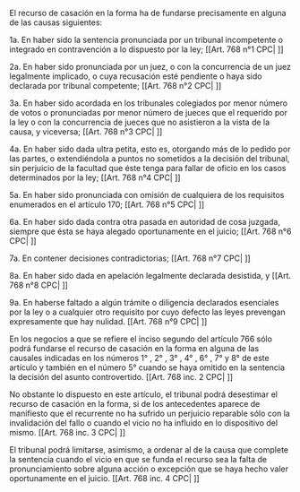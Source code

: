El recurso de casación en la forma ha de fundarse precisamente en alguna de las causas siguientes:

1a. En haber sido la sentencia pronunciada por un tribunal incompetente o integrado en contravención a lo dispuesto por la ley; [[Art. 768 n°1 CPC| ]]

2a. En haber sido pronunciada por un juez, o con la concurrencia de un juez legalmente implicado, o cuya recusación esté pendiente o haya sido declarada por tribunal competente; [[Art. 768 n°2 CPC| ]]

3a. En haber sido acordada en los tribunales colegiados por menor número de votos o pronunciadas por menor número de jueces que el requerido por la ley o con la concurrencia de jueces que no asistieron a la vista de la causa, y viceversa; [[Art. 768 n°3 CPC| ]]

4a. En haber sido dada ultra petita, esto es, otorgando más de lo pedido por las partes, o extendiéndola a puntos no sometidos a la decisión del tribunal, sin perjuicio de la facultad que éste tenga para fallar de oficio en los casos determinados por la ley; [[Art. 768 n°4 CPC| ]]

5a. En haber sido pronunciada con omisión de cualquiera de los requisitos enumerados en el artículo 170; [[Art. 768 n°5 CPC| ]]

6a. En haber sido dada contra otra pasada en autoridad de cosa juzgada, siempre que ésta se haya alegado oportunamente en el juicio; [[Art. 768 n°6 CPC| ]]

7a. En contener decisiones contradictorias; [[Art. 768 n°7 CPC| ]]

8a. En haber sido dada en apelación legalmente declarada desistida, y [[Art. 768 n°8 CPC| ]]

9a. En haberse faltado a algún trámite o diligencia declarados esenciales por la ley o a cualquier otro requisito por cuyo defecto las leyes prevengan expresamente que hay nulidad. [[Art. 768 n°9 CPC| ]]

En los negocios a que se refiere el inciso segundo del artículo 766 sólo podrá fundarse el recurso de casación en la forma en alguna de las causales indicadas en los números 1° , 2° , 3° , 4° , 6° , 7°  y 8°  de este artículo y también en el número 5°  cuando se haya omitido en la sentencia la decisión del asunto controvertido. [[Art. 768 inc. 2 CPC| ]]

No obstante lo dispuesto en este artículo, el tribunal podrá desestimar el recurso de casación en la forma, si de los antecedentes aparece de manifiesto que el recurrente no ha sufrido un perjuicio reparable sólo con la invalidación del fallo o cuando el vicio no ha influido en lo dispositivo del mismo. [[Art. 768 inc. 3 CPC| ]]

El tribunal podrá limitarse, asimismo, a ordenar al de la causa que complete la sentencia cuando el vicio en que se funda el recurso sea la falta de pronunciamiento sobre alguna acción o excepción que se haya hecho valer oportunamente en el juicio. [[Art. 768 inc. 4 CPC| ]]
